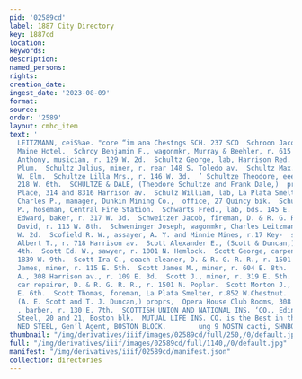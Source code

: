 ```yaml
---
pid: '02589cd'
label: 1887 City Directory
key: 1887cd
location: 
keywords: 
description: 
named_persons: 
rights: 
creation_date: 
ingest_date: '2023-08-09'
format: 
source: 
order: '2589'
layout: cmhc_item
text: '                                                                              GHARLES
  LEITZMANN, ceiS%ae. "core “im ana Chestngs SCH. 237 SCO  Schroon Jacob, miner, bds.
  Maine Hotel.  Schroy Benjamin F., wagonmkr, Murray & Beehler, r. 615  W. 2d.  Schultz
  Anthony, musician, r. 129 W. 2d.  Schultz George, lab, Harrison Red. Wks, r. 130
  Plum.  Schultz Julius, miner, r. rear 148 S. Toledo av.  Schultz Max., lab, r. 802
  W. Elm.  Schultze Lilla Mrs., r. 146 W. 3d.  ’ Schultze Theodore, eee & Dale,) r.
  218 W. 6th.  SCHULTZE & DALE, (Theodore Schultze and Frank Dale,)  proprs, Hyman’s
  Place, 314 and 8316 Harrison av.  Schulz William, lab, La Plata Smelter.  Schumacher
  Charles P., manager, Dunkin Mining Co.,  office, 27 Quincy bik.  Schumaker Ernest
  P., hoseman, Central Fire Station.  Schwarts Fred., lab, bds. 145 E. Chestnut.  Schwed
  Edward, baker, r. 317 W. 3d.  Schweitzer Jacob, fireman, D. & R. G. R. R.  Schweizer
  David, r. 113 W. 8th.  Schweninger Joseph, wagonmkr, Charles Leitzmann, r. 3194
  W. 2d.  Scofield R. W., assayer, A. Y. and Minnie Mines, r.17 Key-  stone blk.  Scott
  Albert T., r. 718 Harrison av.  Scott Alexander E., (Scott & Duncan,) r. 144 W.
  4th.  Scott Ed. W., sawyer, r. 1001 N. Hemlock.  Scott George, carpenter, r. rear
  1839 W. 9th.  Scott Ira C., coach cleaner, D. & R. G. R. R., r. 1501 N.  Poplar.  Scott
  James, miner, r. 115 E. 5th.  Scott James M., miner, r. 604 E. 8th.  Scott John
  A., 308 Harrison av., r. 109 E. 3d.  Scott J., miner, r. 319 E. 5th.  Scott L. C.,
  car repairer, D. & R. G. R. R., r. 1501 N. Poplar.  Scott Morton J., miner, r. 529
  E. 6th.  Scott Thomas, foreman, La Plata Smelter, r.852 W.Chestnut.  Scott & Duncan,
  (A. E. Scott and T. J. Duncan,) proprs,  Opera House Club Rooms, 308 Harrison av.  Scott
  , barber, r. 130 E. 7th.  SCOTTISH UNION AND NATIONAL INS. ‘CO., Edinburg,  Ned.
  Steel, 20 and 21, Boston blk.  MUTUAL LIFE INS. CO. is the Best in the World Northwestern
  NED STEEL, Gen’l Agent, BOSTON BLOCK.        ung 9 NOSTN cacti, SHNBOOND ATA    '
thumbnail: "/img/derivatives/iiif/images/02589cd/full/250,/0/default.jpg"
full: "/img/derivatives/iiif/images/02589cd/full/1140,/0/default.jpg"
manifest: "/img/derivatives/iiif/02589cd/manifest.json"
collection: directories
---
```

